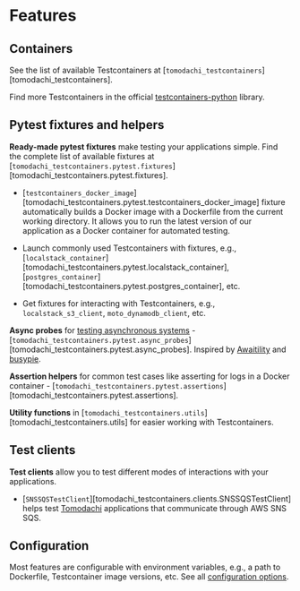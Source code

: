 # Features

## Containers

See the list of available Testcontainers at [`tomodachi_testcontainers`][tomodachi_testcontainers].

Find more Testcontainers in the official [testcontainers-python](https://github.com/testcontainers/testcontainers-python) library.

## Pytest fixtures and helpers

**Ready-made pytest fixtures** make testing your applications simple.
Find the complete list of available fixtures at [`tomodachi_testcontainers.pytest.fixtures`][tomodachi_testcontainers.pytest.fixtures].

- [`testcontainers_docker_image`][tomodachi_testcontainers.pytest.testcontainers_docker_image]
  fixture automatically builds a Docker image with a Dockerfile from the current working directory.
  It allows you to run the latest version of our application as a Docker container for automated testing.

- Launch commonly used Testcontainers with fixtures, e.g.,
  [`localstack_container`][tomodachi_testcontainers.pytest.localstack_container],
  [`postgres_container`][tomodachi_testcontainers.pytest.postgres_container],
  etc.

- Get fixtures for interacting with Testcontainers, e.g., `localstack_s3_client`, `moto_dynamodb_client`, etc.

**Async probes** for [testing asynchronous systems](./guides/testing-asynchronous-systems.md) -
  [`tomodachi_testcontainers.pytest.async_probes`][tomodachi_testcontainers.pytest.async_probes].
  Inspired by [Awaitility](http://www.awaitility.org/) and [busypie](https://github.com/rockem/busypie).

**Assertion helpers** for common test cases like asserting for logs in a Docker container -
[`tomodachi_testcontainers.pytest.assertions`][tomodachi_testcontainers.pytest.assertions].

**Utility functions** in [`tomodachi_testcontainers.utils`][tomodachi_testcontainers.utils] for easier working with Testcontainers.

## Test clients

**Test clients** allow you to test different modes of interactions with your applications.

- [`SNSSQSTestClient`][tomodachi_testcontainers.clients.SNSSQSTestClient] helps test
  [Tomodachi](https://github.com/kalaspuff/tomodachi) applications that communicate through AWS SNS SQS.
  
## Configuration

Most features are configurable with environment variables, e.g., a path to Dockerfile, Testcontainer image versions, etc.
See all [configuration options](./configuration-options.md).
